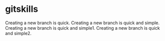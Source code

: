 # gitskills
Creating a new branch is quick.
Creating a new branch is quick and simple.
Creating a new branch is quick and simple1.
Creating a new branch is quick and simple2.